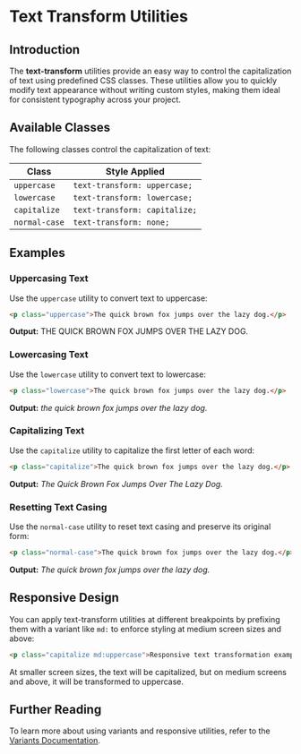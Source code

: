 # Text Transform Utilities

## Introduction
The **text-transform** utilities provide an easy way to control the capitalization of text using predefined CSS classes. These utilities allow you to quickly modify text appearance without writing custom styles, making them ideal for consistent typography across your project.

## Available Classes
The following classes control the capitalization of text:

| Class | Style Applied |
|--------|------------------------------|
| `uppercase` | `text-transform: uppercase;` |
| `lowercase` | `text-transform: lowercase;` |
| `capitalize` | `text-transform: capitalize;` |
| `normal-case` | `text-transform: none;` |

## Examples

### Uppercasing Text
Use the `uppercase` utility to convert text to uppercase:

```html
<p class="uppercase">The quick brown fox jumps over the lazy dog.</p>
```
**Output:**
THE QUICK BROWN FOX JUMPS OVER THE LAZY DOG.

### Lowercasing Text
Use the `lowercase` utility to convert text to lowercase:

```html
<p class="lowercase">The quick brown fox jumps over the lazy dog.</p>
```
**Output:**
*the quick brown fox jumps over the lazy dog.*

### Capitalizing Text
Use the `capitalize` utility to capitalize the first letter of each word:

```html
<p class="capitalize">The quick brown fox jumps over the lazy dog.</p>
```
**Output:**
*The Quick Brown Fox Jumps Over The Lazy Dog.*

### Resetting Text Casing
Use the `normal-case` utility to reset text casing and preserve its original form:

```html
<p class="normal-case">The quick brown fox jumps over the lazy dog.</p>
```
**Output:**
*The quick brown fox jumps over the lazy dog.*

## Responsive Design
You can apply text-transform utilities at different breakpoints by prefixing them with a variant like `md:` to enforce styling at medium screen sizes and above:

```html
<p class="capitalize md:uppercase">Responsive text transformation example</p>
```
At smaller screen sizes, the text will be capitalized, but on medium screens and above, it will be transformed to uppercase.

## Further Reading
To learn more about using variants and responsive utilities, refer to the [Variants Documentation](https://tailwindcss.com/docs/variants).

